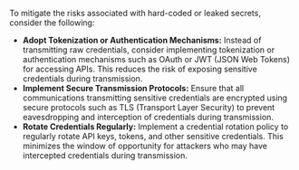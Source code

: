 To mitigate the risks associated with hard-coded or leaked secrets, consider the following:

- **Adopt Tokenization or Authentication Mechanisms:** Instead of transmitting raw credentials, consider implementing tokenization or authentication mechanisms such as OAuth or JWT (JSON Web Tokens) for accessing APIs. This reduces the risk of exposing sensitive credentials during transmission.
- **Implement Secure Transmission Protocols:** Ensure that all communications transmitting sensitive credentials are encrypted using secure protocols such as TLS (Transport Layer Security) to prevent eavesdropping and interception of credentials during transmission.
- **Rotate Credentials Regularly:** Implement a credential rotation policy to regularly rotate API keys, tokens, and other sensitive credentials. This minimizes the window of opportunity for attackers who may have intercepted credentials during transmission.

 